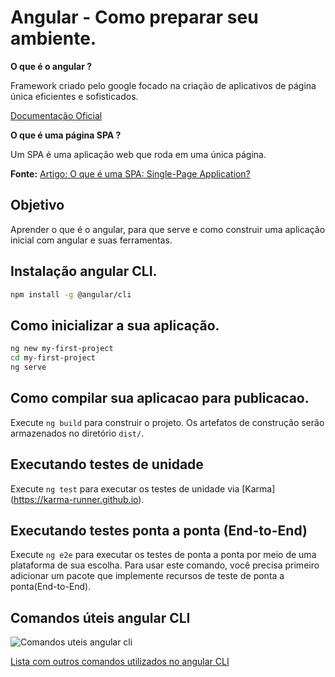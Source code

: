 # Angular - Como preparar seu ambiente.
**O que é o angular ?**

Framework criado pelo google focado na criação de aplicativos de página única eficientes e sofisticados.

[Documentação Oficial](https://angular.io/)

**O que é uma página SPA ?**

Um SPA é uma aplicação web que roda em uma única página.

**Fonte:** [Artigo: O que é uma SPA: Single-Page Application?](https://angular.io/)

## Objetivo

Aprender o que é o angular, para que serve e como construir uma aplicação inicial com angular e suas ferramentas.

## Instalação angular CLI.

```bash
npm install -g @angular/cli
```

## Como inicializar a sua aplicação.

```bash
ng new my-first-project
cd my-first-project
ng serve
```

## Como compilar sua aplicacao para publicacao.

Execute `ng build` para construir o projeto. Os artefatos de construção serão armazenados no diretório `dist/`.

## Executando testes de unidade

Execute `ng test` para executar os testes de unidade via [Karma] (https://karma-runner.github.io).

## Executando testes ponta a ponta (End-to-End)

Execute `ng e2e` para executar os testes de ponta a ponta por meio de uma plataforma de sua escolha. Para usar este comando, você precisa primeiro adicionar um pacote que implemente recursos de teste de ponta a ponta(End-to-End).

## Comandos úteis angular CLI
![Comandos uteis angular cli](https://i.stack.imgur.com/WczZ8.png)

[Lista com outros comandos utilizados no angular CLI](https://malcoded.com/static/68c150aaaee9e8056f44fb81a08799ad/f9a96/angular-cli-cheat-sheet.webp)
